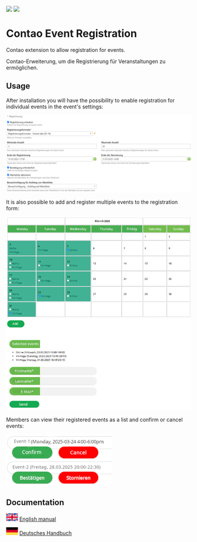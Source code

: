 [![](https://img.shields.io/packagist/v/inspiredminds/contao-event-registration.svg)](https://packagist.org/packages/inspiredminds/contao-event-registration)
[![](https://img.shields.io/packagist/dt/inspiredminds/contao-event-registration.svg)](https://packagist.org/packages/inspiredminds/contao-event-registration)

# Contao Event Registration

Contao extension to allow registration for events.

Contao-Erweiterung, um die Registrierung für Veranstaltungen zu ermöglichen.

## Usage

After installation you will have the possibility to enable registration for individual events in the event's settings:

![Event settings](de/img/registrierung-erlauben-de.png)

It is also possible to add and register multiple events to the registration form:

![Multi registration](en/img/calendar-and-bookingform-en.png)

Members can view their registered events as a list and confirm or cancel events:

![Registration-List](de/img/registrierungsliste-mitglied-de-en.png)


## Documentation

![EN](en/img/en.png) [English manual](en/README.md)

![DE](de/img/de.png) [Deutsches Handbuch](de/README.md)
